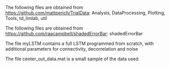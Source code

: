 The following files are obtained from https://github.com/mattperich/TrialData: Analysis, DataProcessing, Plotting, Tools, td_limlab, util

The following files are obtained from https://github.com/raacampbell/shadedErrorBar: shadedErrorBar

The file myLSTM contains a full LSTM programmed from scratch, with additional parameters for connectivity, decorrelation and noise

The file center_out_data.mat is a small sample of the data used
